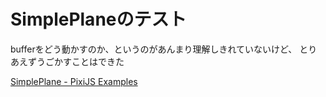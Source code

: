 # SimplePlaneのテスト

bufferをどう動かすのか、というのがあんまり理解しきれていないけど、
とりあえずうごかすことはできた

[SimplePlane \- PixiJS Examples](https://pixijs.io/examples/#/demos-basic/simpleplane.js)
